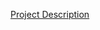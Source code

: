 [Project Description](https://docs.google.com/document/d/1Vb_wEcch_1Ntv1C488CBxmVf1OdBdoUKBJg3sgdhtcU/edit?tab=t.0#heading=h.sa3348ax0681)
